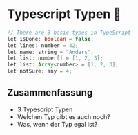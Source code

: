 # Typescript Typen 🦆

```java
// There are 3 basic types in TypeScript
let isDone: boolean = false;
let lines: number = 42;
let name: string = "Anders";
let list: number[] = [1, 2, 3];
let list: Array<number> = [1, 2, 3];
let notSure: any = 4;
```

## Zusammenfassung
- 3 Typescript Typen
- Welchen Typ gibt es auch noch?
- Was, wenn der Typ egal ist?